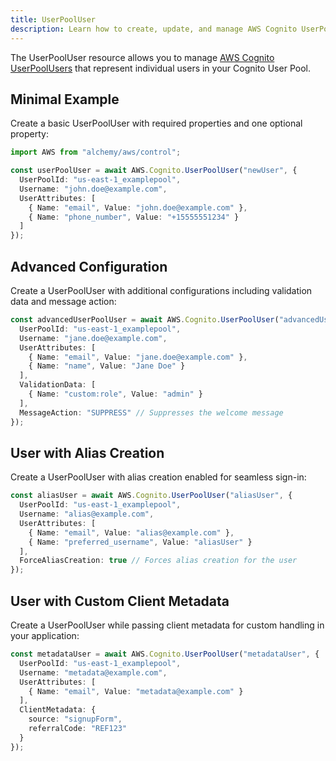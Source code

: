 ```yaml
---
title: UserPoolUser
description: Learn how to create, update, and manage AWS Cognito UserPoolUsers using Alchemy Cloud Control.
---
```



The UserPoolUser resource allows you to manage [AWS Cognito UserPoolUsers](https://docs.aws.amazon.com/cognito/latest/userguide/) that represent individual users in your Cognito User Pool.

## Minimal Example

Create a basic UserPoolUser with required properties and one optional property:

```ts
import AWS from "alchemy/aws/control";

const userPoolUser = await AWS.Cognito.UserPoolUser("newUser", {
  UserPoolId: "us-east-1_examplepool",
  Username: "john.doe@example.com",
  UserAttributes: [
    { Name: "email", Value: "john.doe@example.com" },
    { Name: "phone_number", Value: "+15555551234" }
  ]
});
```

## Advanced Configuration

Create a UserPoolUser with additional configurations including validation data and message action:

```ts
const advancedUserPoolUser = await AWS.Cognito.UserPoolUser("advancedUser", {
  UserPoolId: "us-east-1_examplepool",
  Username: "jane.doe@example.com",
  UserAttributes: [
    { Name: "email", Value: "jane.doe@example.com" },
    { Name: "name", Value: "Jane Doe" }
  ],
  ValidationData: [
    { Name: "custom:role", Value: "admin" }
  ],
  MessageAction: "SUPPRESS" // Suppresses the welcome message
});
```

## User with Alias Creation

Create a UserPoolUser with alias creation enabled for seamless sign-in:

```ts
const aliasUser = await AWS.Cognito.UserPoolUser("aliasUser", {
  UserPoolId: "us-east-1_examplepool",
  Username: "alias@example.com",
  UserAttributes: [
    { Name: "email", Value: "alias@example.com" },
    { Name: "preferred_username", Value: "aliasUser" }
  ],
  ForceAliasCreation: true // Forces alias creation for the user
});
```

## User with Custom Client Metadata

Create a UserPoolUser while passing client metadata for custom handling in your application:

```ts
const metadataUser = await AWS.Cognito.UserPoolUser("metadataUser", {
  UserPoolId: "us-east-1_examplepool",
  Username: "metadata@example.com",
  UserAttributes: [
    { Name: "email", Value: "metadata@example.com" }
  ],
  ClientMetadata: {
    source: "signupForm",
    referralCode: "REF123"
  }
});
```
